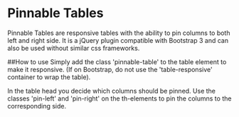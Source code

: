Pinnable Tables
===============

Pinnable Tables are responsive tables with the ability to pin columns to both left and right side. It is a jQuery plugin compatible with Bootstrap 3 and can also be used without similar css frameworks.

##How to use
Simply add the class 'pinnable-table' to the table element to make it responsive. (If on Bootstrap, do not use the 'table-responsive' container to wrap the table).

In the table head you decide which columns should be pinned. Use the classes 'pin-left' and 'pin-right' on the th-elements to pin the columns to the corresponding side.
